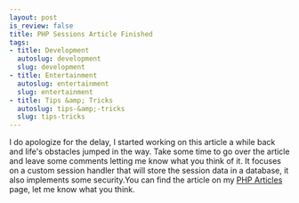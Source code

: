 ```yaml
--- 
layout: post
is_review: false
title: PHP Sessions Article Finished
tags: 
- title: Development
  autoslug: development
  slug: development
- title: Entertainment
  autoslug: entertainment
  slug: entertainment
- title: Tips &amp; Tricks
  autoslug: tips-&amp;-tricks
  slug: tips-tricks
---
```

I do apologize for the delay, I started working on this article a while back and life's obstacles jumped in the way.  Take some time to go over the article and leave some comments letting me know what you think of it.  It focuses on a custom session handler that will store the session data in a database, it also implements some security.You can find the article on my [PHP Articles](http://www.josephcrawford.com/php-articles/ "PHP Articles") page, let me know what you think.
